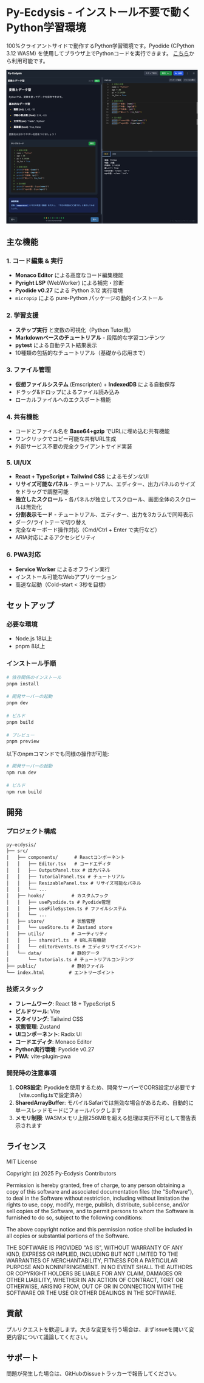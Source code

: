 # Py-Ecdysis - インストール不要で動くPython学習環境

100%クライアントサイドで動作するPython学習環境です。Pyodide (CPython 3.12 WASM) を使用してブラウザ上でPythonコードを実行できます。
[こちら](https://py-ecdysis.pages.dev/)から利用可能です。

![Py-Ecdysis Screenshot](imgForReadme/screenshot_01.png)

## 主な機能

### 1. コード編集 & 実行
- **Monaco Editor** による高度なコード編集機能
- **Pyright LSP** (WebWorker) による補完・診断
- **Pyodide v0.27** による Python 3.12 実行環境
- `micropip` による pure-Python パッケージの動的インストール

### 2. 学習支援
- **ステップ実行** と変数の可視化（Python Tutor風）
- **Markdownベースのチュートリアル** - 段階的な学習コンテンツ
- **pytest** による自動テスト結果表示
- 10種類の包括的なチュートリアル（基礎から応用まで）

### 3. ファイル管理
- **仮想ファイルシステム** (Emscripten) + **IndexedDB** による自動保存
- ドラッグ&ドロップによるファイル読み込み
- ローカルファイルへのエクスポート機能

### 4. 共有機能
- コードとファイル名を **Base64+gzip** でURLに埋め込む共有機能
- ワンクリックでコピー可能な共有URL生成
- 外部サービス不要の完全クライアントサイド実装

### 5. UI/UX
- **React + TypeScript + Tailwind CSS** によるモダンなUI
- **リサイズ可能なパネル** - チュートリアル、エディター、出力パネルのサイズをドラッグで調整可能
- **独立したスクロール** - 各パネルが独立してスクロール、画面全体のスクロールは無効化
- **分割表示モード** - チュートリアル、エディター、出力を3カラムで同時表示
- ダーク/ライトテーマ切り替え
- 完全なキーボード操作対応（Cmd/Ctrl + Enter で実行など）
- ARIA対応によるアクセシビリティ

### 6. PWA対応
- **Service Worker** によるオフライン実行
- インストール可能なWebアプリケーション
- 高速な起動（Cold-start < 3秒を目標）

## セットアップ

### 必要な環境
- Node.js 18以上
- pnpm 8以上

### インストール手順

```bash
# 依存関係のインストール
pnpm install

# 開発サーバーの起動
pnpm dev

# ビルド
pnpm build

# プレビュー
pnpm preview
```

以下のnpmコマンドでも同様の操作が可能:
```bash
# 開発サーバーの起動
npm run dev

# ビルド
npm run build
```

## 開発

### プロジェクト構成

```
py-ecdysis/
├── src/
│   ├── components/      # Reactコンポーネント
│   │   ├── Editor.tsx   # コードエディタ
│   │   ├── OutputPanel.tsx # 出力パネル
│   │   ├── TutorialPanel.tsx # チュートリアル
│   │   ├── ResizablePanel.tsx # リサイズ可能なパネル
│   │   └── ...
│   ├── hooks/          # カスタムフック
│   │   ├── usePyodide.ts # Pyodide管理
│   │   ├── useFileSystem.ts # ファイルシステム
│   │   └── ...
│   ├── store/          # 状態管理
│   │   └── useStore.ts # Zustand store
│   ├── utils/          # ユーティリティ
│   │   ├── shareUrl.ts  # URL共有機能
│   │   └── editorEvents.ts # エディタリサイズイベント
│   └── data/           # 静的データ
│       └── tutorials.ts # チュートリアルコンテンツ
├── public/             # 静的ファイル
└── index.html         # エントリーポイント
```

### 技術スタック

- **フレームワーク**: React 18 + TypeScript 5
- **ビルドツール**: Vite
- **スタイリング**: Tailwind CSS
- **状態管理**: Zustand
- **UIコンポーネント**: Radix UI
- **コードエディタ**: Monaco Editor
- **Python実行環境**: Pyodide v0.27
- **PWA**: vite-plugin-pwa

### 開発時の注意事項

1. **CORS設定**: Pyodideを使用するため、開発サーバーでCORS設定が必要です（vite.config.tsで設定済み）
2. **SharedArrayBuffer**: モバイルSafariでは無効な場合があるため、自動的に単一スレッドモードにフォールバックします
3. **メモリ制限**: WASMメモリ上限256MBを超える処理は実行不可として警告表示されます

## ライセンス

MIT License

Copyright (c) 2025 Py-Ecdysis Contributors

Permission is hereby granted, free of charge, to any person obtaining a copy
of this software and associated documentation files (the "Software"), to deal
in the Software without restriction, including without limitation the rights
to use, copy, modify, merge, publish, distribute, sublicense, and/or sell
copies of the Software, and to permit persons to whom the Software is
furnished to do so, subject to the following conditions:

The above copyright notice and this permission notice shall be included in all
copies or substantial portions of the Software.

THE SOFTWARE IS PROVIDED "AS IS", WITHOUT WARRANTY OF ANY KIND, EXPRESS OR
IMPLIED, INCLUDING BUT NOT LIMITED TO THE WARRANTIES OF MERCHANTABILITY,
FITNESS FOR A PARTICULAR PURPOSE AND NONINFRINGEMENT. IN NO EVENT SHALL THE
AUTHORS OR COPYRIGHT HOLDERS BE LIABLE FOR ANY CLAIM, DAMAGES OR OTHER
LIABILITY, WHETHER IN AN ACTION OF CONTRACT, TORT OR OTHERWISE, ARISING FROM,
OUT OF OR IN CONNECTION WITH THE SOFTWARE OR THE USE OR OTHER DEALINGS IN THE
SOFTWARE.

## 貢献

プルリクエストを歓迎します。大きな変更を行う場合は、まずissueを開いて変更内容について議論してください。

## サポート

問題が発生した場合は、GitHubのissueトラッカーで報告してください。
